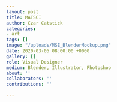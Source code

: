 ```yaml
---
layout: post
title: MATSCI
author: Czar Catstick
categories:
- art
tags: []
image: "/uploads/MSE_BlenderMockup.png"
date: 2020-03-05 08:00:00 +0000
gallery: []
role: Visual Designer
medium: Blender, Illustrator, Photoshop
about: ''
collaborators: ''
contributions: ''

---
```

